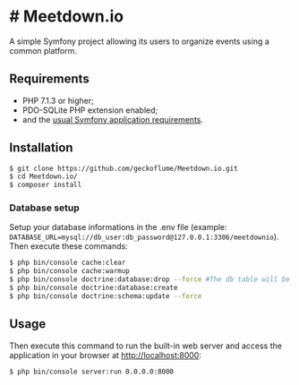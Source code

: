 # # Meetdown&#46;io
A simple Symfony project allowing its users to organize events using a common platform.

## Requirements

  * PHP 7.1.3 or higher;
  * PDO-SQLite PHP extension enabled;
  * and the [usual Symfony application requirements][1].


## Installation

```bash
$ git clone https://github.com/geckoflume/Meetdown.io.git
$ cd Meetdown.io/
$ composer install
```
### Database setup
Setup your database informations in the .env file (example:  `DATABASE_URL=mysql://db_user:db_password@127.0.0.1:3306/meetdownio`).
Then execute these commands:
```bash
$ php bin/console cache:clear
$ php bin/console cache:warmup
$ php bin/console doctrine:database:drop --force #The db table will be wiped!
$ php bin/console doctrine:database:create
$ php bin/console doctrine:schema:update --force
```

## Usage

Then execute this command to run the built-in web server and access the application in your browser at <http://localhost:8000>:

```bash
$ php bin/console server:run 0.0.0.0:8000
```

[1]: https://symfony.com/doc/current/reference/requirements.html